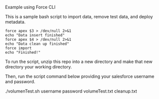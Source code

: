 Example using Force CLI

This is a sample bash script to import data, remove test data, and deploy metadata.

```force login -u $1 -p $2
force apex $3 > /dev/null 2>&1
echo "Data insert finished"
force apex $4 > /dev/null 2>&1
echo "Data clean up finished"
force import
echo "Finished!"
```

To run the script, unzip this repo into a new directory and make that new directory your working directory.

Then, run the script command below providing your salesforce username and password.

./volumenTest.sh username password volumeTest.txt cleanup.txt 

